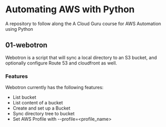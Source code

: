 # Automating AWS with Python

A repository to follow along the A Cloud Guru course for AWS Automation using Python

## 01-webotron

Webotron is a script that will sync a local directory to an S3 bucket, and optionally configure Route 53 and cloudfront as well.

### Features

Webotron currently has the following features:

- List bucket
- List content of a bucket
- Create and set up a Bucket
- Sync directory tree to bucket
- Set AWS Profile with --profile=<profile_name>
